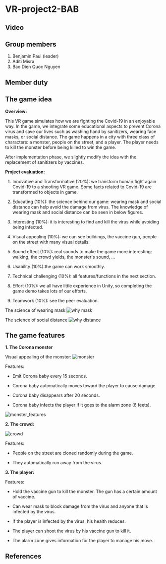 # VR-project2-BAB

## Video


## Group members
1. Benjamin Paul (leader)
2. Aditi Misra
3. Bao Dien Quoc Nguyen

## Member duty

## The game idea

**Overview:**

This VR game simulates how we are fighting the Covid-19 in an enjoyable way. In the game, we integrate some educational aspects to prevent Corona virus and save our lives such as washing hand by sanitizers, wearing face masks, or social distance. The game happens in a city with three class of characters: a monster, people on the street, and a player. The player needs to kill the monster before being killed to win the game.

After implementation phase, we slightly modify the idea with the replacement of sanitizers by vaccines.

**Project evaluation:**

1. Innovative and Transformative (20%): we transform human fight again Covid-19 to a shooting VR game. Some facts related to Covid-19 are transformed to objects in game.

2. Educating (10%): the science behind our game: wearing mask and social distance can help avoid the damage from virus. The knowledge of wearing mask and social distance can be seen in below figures.

3. Interesting (10%): it is interesting to find and kill the virus while avoiding being infected.

4. Visual appealing (10%): we can see buildings, the vaccine gun, people on the street with many visual details.

5. Sound effect (10%): real sounds to make the game more interesting: walking, the crowd yields, the monster's sound, ...

6. Usability (10%):the game can work smoothly.

7. Technical challenging (10%): all features/functions in the next section.

8. Effort (10%): we all have little experience in Unity, so completing the game demo takes lots of our efforts.

9. Teamwork (10%): see the peer evaluation.

The science of wearing mask
![why mask](figures/why_mask.png)

The science of social distance
![why distance](figures/why_social_distance.jpg)

## The game features

**1. The Corona monster**

Visual appealing of the monster:
![monster](figures/monster.png)

Features:

- Emit Corona baby every 15 seconds.

- Corona baby automatically moves toward the player to cause damage.

- Corona baby disappears after 20 seconds.

- Corona baby infects the player if it goes to the alarm zone (6 feets).

![monster_features](figures/monster_explain.png)

**2. The crowd:**

![crowd](figures/crowd.png)

Features:

- People on the street are cloned randomly during the game.

- They automatically run away from the virus.

**3. The player:**

Features:

- Hold the vaccine gun to kill the monster. The gun has a certain amount of vaccine.

- Can wear mask to block damage from the virus and anyone that is infected by the virus.

- If the player is infected by the virus, his health reduces.

- The player can shoot the virus by his vaccine gun to kill it.

- The alarm zone gives information for the player to manage his move.

## References

